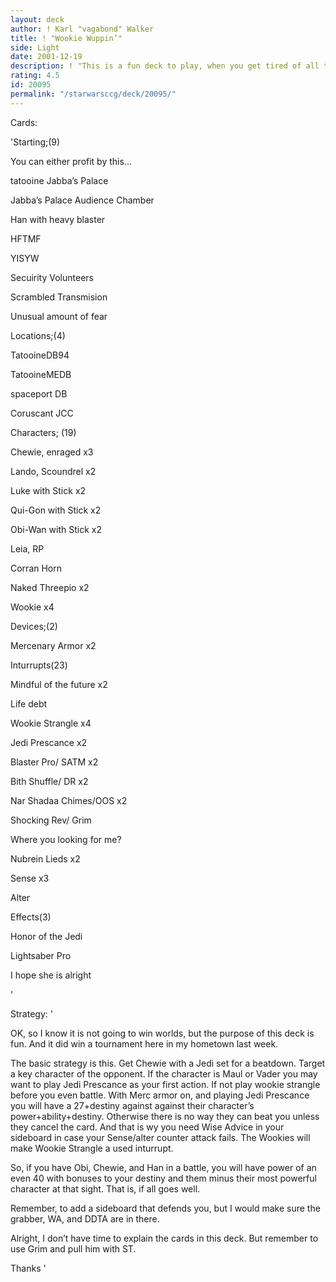 ```yaml
---
layout: deck
author: ! Karl "vagabond" Walker
title: ! "Wookie Wuppin’"
side: Light
date: 2001-12-19
description: ! "This is a fun deck to play, when you get tired of all the mainstream decks.  Please read the strategy at the bottom also."
rating: 4.5
id: 20095
permalink: "/starwarsccg/deck/20095/"
---
```

Cards: 

'Starting;(9)

You can either profit by this...

tatooine Jabba’s Palace

Jabba’s Palace Audience Chamber

Han with heavy blaster

HFTMF

YISYW

Secuirity Volunteers

Scrambled Transmision

Unusual amount of fear


Locations;(4)

TatooineDB94

TatooineMEDB

spaceport DB

Coruscant JCC


Characters; (19)

Chewie, enraged x3

Lando, Scoundrel x2

Luke with Stick x2

Qui-Gon with Stick x2

Obi-Wan with Stick x2

Leia, RP

Corran Horn

Naked Threepio x2

Wookie x4


Devices;(2)

Mercenary Armor x2


Inturrupts(23)

Mindful of the future x2

Life debt 

Wookie Strangle x4

Jedi Prescance x2

Blaster Pro/ SATM x2

Bith Shuffle/ DR x2

Nar Shadaa Chimes/OOS x2

Shocking Rev/ Grim 

Where you looking for me?

Nubrein Lieds x2

Sense x3

Alter


Effects(3)

Honor of the Jedi

Lightsaber Pro

I hope she is alright



'

Strategy: '

 OK, so I know it is not going to win worlds, but the purpose of this deck is fun. And it did win a tournament here in my hometown last week.


The basic strategy is this. Get Chewie with a Jedi set for a beatdown. Target a key character of the opponent. If the character is Maul or Vader you may want to play Jedi Prescance as your first action. If not play wookie strangle before you even battle. With Merc armor on, and playing Jedi Prescance you will have a 27+destiny against against their character’s power+ability+destiny. Otherwise there is no way they can beat you unless they cancel the card. And that is wy you need Wise Advice in your sideboard in case your Sense/alter counter attack fails. The Wookies will make Wookie Strangle a used inturrupt.


So, if you have Obi, Chewie, and Han in a battle, you will have power of an even 40 with bonuses to your destiny and them minus their most powerful character at that sight. That is, if all goes well. 


Remember, to add a sideboard that defends you, but I would make sure the grabber, WA, and DDTA are in there.


Alright, I don’t have time to explain the cards in this deck. But remember to use Grim and pull him with ST.


Thanks '
